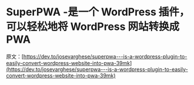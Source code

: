 # SuperPWA -是一个 WordPress 插件，可以轻松地将 WordPress 网站转换成 PWA

原文：[https://dev.to/josevarghese/superpwa---is-a-wordpress-plugin-to-easily-convert-wordpress-website-into-pwa-39mk](https://dev.to/josevarghese/superpwa---is-a-wordpress-plugin-to-easily-convert-wordpress-website-into-pwa-39mk)
